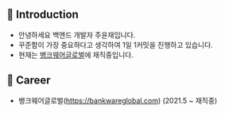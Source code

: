 ## 💁‍ Introduction
+ 안녕하세요 백엔드 개발자 주윤재입니다.
+ 꾸준함이 가장 중요하다고 생각하여 1일 1커밋을 진행하고 있습니다.
+ 현재는 [뱅크웨어글로벌](https://bankwareglobal.com/)에 재직중입니다.

## 🎈 Career
+ 뱅크웨어글로벌(https://bankwareglobal.com) (2021.5 ~ 재직중)
